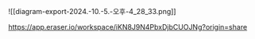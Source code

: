 ![[diagram-export-2024.-10.-5.-오후-4_28_33.png]]

https://app.eraser.io/workspace/iKN8J9N4PbxDjbCUOJNg?origin=share
